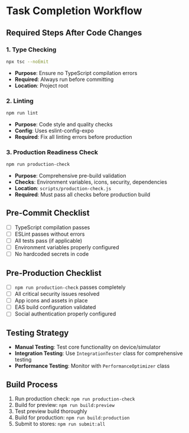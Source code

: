 # Task Completion Workflow

## Required Steps After Code Changes

### 1. Type Checking
```bash
npx tsc --noEmit
```
- **Purpose**: Ensure no TypeScript compilation errors
- **Required**: Always run before committing
- **Location**: Project root

### 2. Linting
```bash
npm run lint
```
- **Purpose**: Code style and quality checks
- **Config**: Uses eslint-config-expo
- **Required**: Fix all linting errors before production

### 3. Production Readiness Check
```bash
npm run production-check
```
- **Purpose**: Comprehensive pre-build validation
- **Checks**: Environment variables, icons, security, dependencies
- **Location**: `scripts/production-check.js`
- **Required**: Must pass all checks before production build

## Pre-Commit Checklist
- [ ] TypeScript compilation passes
- [ ] ESLint passes without errors
- [ ] All tests pass (if applicable)
- [ ] Environment variables properly configured
- [ ] No hardcoded secrets in code

## Pre-Production Checklist
- [ ] `npm run production-check` passes completely
- [ ] All critical security issues resolved
- [ ] App icons and assets in place
- [ ] EAS build configuration validated
- [ ] Social authentication properly configured

## Testing Strategy
- **Manual Testing**: Test core functionality on device/simulator
- **Integration Testing**: Use `IntegrationTester` class for comprehensive testing
- **Performance Testing**: Monitor with `PerformanceOptimizer` class

## Build Process
1. Run production check: `npm run production-check`
2. Build for preview: `npm run build:preview`
3. Test preview build thoroughly
4. Build for production: `npm run build:production`
5. Submit to stores: `npm run submit:all`